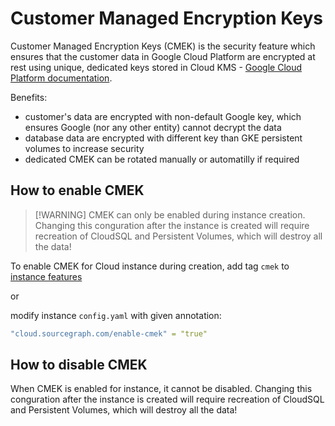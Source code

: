 # Customer Managed Encryption Keys

Customer Managed Encryption Keys (CMEK) is the security feature which ensures that the customer data in Google Cloud Platform are encrypted at rest using unique, dedicated keys stored in Cloud KMS - [Google Cloud Platform documentation](https://cloud.google.com/kms/docs/cmek).

Benefits:

- customer's data are encrypted with non-default Google key, which ensures Google (nor any other entity) cannot decrypt the data
- database data are encrypted with different key than GKE persistent volumes to increase security
- dedicated CMEK can be rotated manually or automatilly if required

## How to enable CMEK

> [!WARNING] CMEK can only be enabled during instance creation. Changing this conguration after the instance is created will require recreation of CloudSQL and Persistent Volumes, which will destroy all the data!

To enable CMEK for Cloud instance during creation, add tag `cmek` to [instance features](https://sourcegraph.sourcegraph.com/github.com/sourcegraph/cloud/-/blob/.github/workflows/mi_create.yml?L63)

or

modify instance `config.yaml` with given annotation:

```yaml
"cloud.sourcegraph.com/enable-cmek" = "true"
```

## How to disable CMEK

When CMEK is enabled for instance, it cannot be disabled. Changing this conguration after the instance is created will require recreation of CloudSQL and Persistent Volumes, which will destroy all the data!
